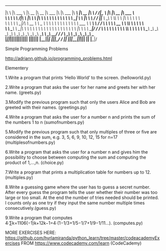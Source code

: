  ___       _______   ________  ________  ________   ___  ________   ________          ________  ___    ___ _________  ___  ___  ________  ________      
|\  \     |\  ___ \ |\   __  \|\   __  \|\   ___  \|\  \|\   ___  \|\   ____\        |\   __  \|\  \  /  /|\___   ___\\  \|\  \|\   __  \|\   ___  \    
\ \  \    \ \   __/|\ \  \|\  \ \  \|\  \ \  \\ \  \ \  \ \  \\ \  \ \  \___|        \ \  \|\  \ \  \/  / ||___ \  \_\ \  \\\  \ \  \|\  \ \  \\ \  \   
 \ \  \    \ \  \_|/_\ \   __  \ \   _  _\ \  \\ \  \ \  \ \  \\ \  \ \  \  ___       \ \   ____\ \    / /     \ \  \ \ \   __  \ \  \\\  \ \  \\ \  \  
  \ \  \____\ \  \_|\ \ \  \ \  \ \  \\  \\ \  \\ \  \ \  \ \  \\ \  \ \  \|\  \       \ \  \___|\/  /  /       \ \  \ \ \  \ \  \ \  \\\  \ \  \\ \  \ 
   \ \_______\ \_______\ \__\ \__\ \__\\ _\\ \__\\ \__\ \__\ \__\\ \__\ \_______\       \ \__\ __/  / /          \ \__\ \ \__\ \__\ \_______\ \__\\ \__\
    \|_______|\|_______|\|__|\|__|\|__|\|__|\|__| \|__|\|__|\|__| \|__|\|_______|        \|__||\___/ /            \|__|  \|__|\|__|\|_______|\|__| \|__|
                                                                                              \|___|/                                                   
                                                                                                                                                        
                                                                                                                                                        
 

Simple Programming Problems

http://adriann.github.io/programming_problems.html


Elementery

1.Write a program that prints ‘Hello World’ to the screen. (helloworld.py)

2.Write a program that asks the user for her name and greets her with her name. (greets.py)

3.Modify the previous program such that only the users Alice and Bob are greeted with their names. (greetings.py)

4.Write a program that asks the user for a number n and prints the sum of the numbers 1 to n (sumofnumbers.py)

5.Modify the previous program such that only multiples of three or five are considered in the sum, e.g. 3, 5, 6, 9, 10, 12, 15 for n=17 (multiplesofnumbers.py)

6.Write a program that asks the user for a number n and gives him the possibility to choose between computing the sum and computing the product of 1,…,n. (choice.py)

7.Write a program that prints a multiplication table for numbers up to 12. (multiples.py)

8.Write a guessing game where the user has to guess a secret number. After every guess the program tells the user whether their number was too large or too small. At the end the number of tries needed should be printed. I counts only as one try if they input the same number multiple times consecutively.(guess.py)

9.Write a program that computes
4⋅∑k=1106(−1)k+12k−1=4⋅(1−1/3+1/5−1/7+1/9−1/11…). (computes.py)

MORE EXERCISES HERE: https://github.com/hyrlamiranda/python_learn/tree/master/codeacademyExercises FROM https://www.codecademy.com/learn (CodeCademy)

